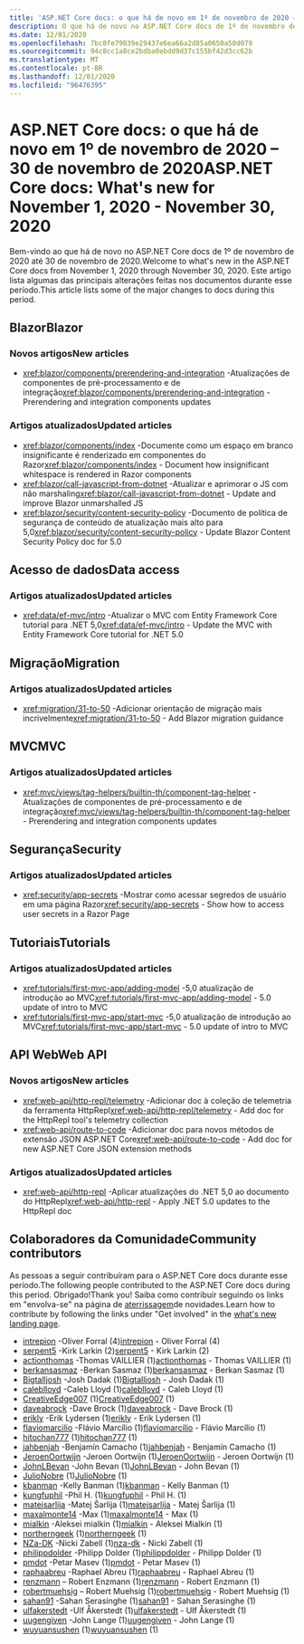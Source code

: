 ```yaml
---
title: 'ASP.NET Core docs: o que há de novo em 1º de novembro de 2020 – 30 de novembro de 2020'
description: O que há de novo no ASP.NET Core docs de 1º de novembro de 2020 – 30 de novembro de 2020.
ms.date: 12/01/2020
ms.openlocfilehash: 7bc8fe79039e29437e6ea66a2d85a0650a50d079
ms.sourcegitcommit: 94c8cc1a8ce2bdba0ebdd9d37c155bf42d3cc62b
ms.translationtype: MT
ms.contentlocale: pt-BR
ms.lasthandoff: 12/01/2020
ms.locfileid: "96476395"
---
```

# <a name="aspnet-core-docs-whats-new-for-november-1-2020---november-30-2020"></a><span data-ttu-id="fd22c-103">ASP.NET Core docs: o que há de novo em 1º de novembro de 2020 – 30 de novembro de 2020</span><span class="sxs-lookup"><span data-stu-id="fd22c-103">ASP.NET Core docs: What's new for November 1, 2020 - November 30, 2020</span></span>

<span data-ttu-id="fd22c-104">Bem-vindo ao que há de novo no ASP.NET Core docs de 1º de novembro de 2020 até 30 de novembro de 2020.</span><span class="sxs-lookup"><span data-stu-id="fd22c-104">Welcome to what's new in the ASP.NET Core docs from November 1, 2020 through November 30, 2020.</span></span> <span data-ttu-id="fd22c-105">Este artigo lista algumas das principais alterações feitas nos documentos durante esse período.</span><span class="sxs-lookup"><span data-stu-id="fd22c-105">This article lists some of the major changes to docs during this period.</span></span>

## <a name="blazor"></a><span data-ttu-id="fd22c-106">Blazor</span><span class="sxs-lookup"><span data-stu-id="fd22c-106">Blazor</span></span>

### <a name="new-articles"></a><span data-ttu-id="fd22c-107">Novos artigos</span><span class="sxs-lookup"><span data-stu-id="fd22c-107">New articles</span></span>

- <span data-ttu-id="fd22c-108"><xref:blazor/components/prerendering-and-integration> -Atualizações de componentes de pré-processamento e de integração</span><span class="sxs-lookup"><span data-stu-id="fd22c-108"><xref:blazor/components/prerendering-and-integration> - Prerendering and integration components updates</span></span>

### <a name="updated-articles"></a><span data-ttu-id="fd22c-109">Artigos atualizados</span><span class="sxs-lookup"><span data-stu-id="fd22c-109">Updated articles</span></span>

- <span data-ttu-id="fd22c-110"><xref:blazor/components/index> -Documente como um espaço em branco insignificante é renderizado em componentes do Razor</span><span class="sxs-lookup"><span data-stu-id="fd22c-110"><xref:blazor/components/index> - Document how insignificant whitespace is rendered in Razor components</span></span>
- <span data-ttu-id="fd22c-111"><xref:blazor/call-javascript-from-dotnet> -Atualizar e aprimorar o JS com não marshaling</span><span class="sxs-lookup"><span data-stu-id="fd22c-111"><xref:blazor/call-javascript-from-dotnet> - Update and improve Blazor unmarshalled JS</span></span>
- <span data-ttu-id="fd22c-112"><xref:blazor/security/content-security-policy> -Documento de política de segurança de conteúdo de atualização mais alto para 5,0</span><span class="sxs-lookup"><span data-stu-id="fd22c-112"><xref:blazor/security/content-security-policy> - Update Blazor Content Security Policy doc for 5.0</span></span>

## <a name="data-access"></a><span data-ttu-id="fd22c-113">Acesso de dados</span><span class="sxs-lookup"><span data-stu-id="fd22c-113">Data access</span></span>

### <a name="updated-articles"></a><span data-ttu-id="fd22c-114">Artigos atualizados</span><span class="sxs-lookup"><span data-stu-id="fd22c-114">Updated articles</span></span>

- <span data-ttu-id="fd22c-115"><xref:data/ef-mvc/intro> -Atualizar o MVC com Entity Framework Core tutorial para .NET 5,0</span><span class="sxs-lookup"><span data-stu-id="fd22c-115"><xref:data/ef-mvc/intro> - Update the MVC with Entity Framework Core tutorial for .NET 5.0</span></span>

## <a name="migration"></a><span data-ttu-id="fd22c-116">Migração</span><span class="sxs-lookup"><span data-stu-id="fd22c-116">Migration</span></span>

### <a name="updated-articles"></a><span data-ttu-id="fd22c-117">Artigos atualizados</span><span class="sxs-lookup"><span data-stu-id="fd22c-117">Updated articles</span></span>

- <span data-ttu-id="fd22c-118"><xref:migration/31-to-50> -Adicionar orientação de migração mais incrivelmente</span><span class="sxs-lookup"><span data-stu-id="fd22c-118"><xref:migration/31-to-50> - Add Blazor migration guidance</span></span>

## <a name="mvc"></a><span data-ttu-id="fd22c-119">MVC</span><span class="sxs-lookup"><span data-stu-id="fd22c-119">MVC</span></span>

### <a name="updated-articles"></a><span data-ttu-id="fd22c-120">Artigos atualizados</span><span class="sxs-lookup"><span data-stu-id="fd22c-120">Updated articles</span></span>

- <span data-ttu-id="fd22c-121"><xref:mvc/views/tag-helpers/builtin-th/component-tag-helper> -Atualizações de componentes de pré-processamento e de integração</span><span class="sxs-lookup"><span data-stu-id="fd22c-121"><xref:mvc/views/tag-helpers/builtin-th/component-tag-helper> - Prerendering and integration components updates</span></span>

## <a name="security"></a><span data-ttu-id="fd22c-122">Segurança</span><span class="sxs-lookup"><span data-stu-id="fd22c-122">Security</span></span>

### <a name="updated-articles"></a><span data-ttu-id="fd22c-123">Artigos atualizados</span><span class="sxs-lookup"><span data-stu-id="fd22c-123">Updated articles</span></span>

- <span data-ttu-id="fd22c-124"><xref:security/app-secrets> -Mostrar como acessar segredos de usuário em uma página Razor</span><span class="sxs-lookup"><span data-stu-id="fd22c-124"><xref:security/app-secrets> - Show how to access user secrets in a Razor Page</span></span>

## <a name="tutorials"></a><span data-ttu-id="fd22c-125">Tutoriais</span><span class="sxs-lookup"><span data-stu-id="fd22c-125">Tutorials</span></span>

### <a name="updated-articles"></a><span data-ttu-id="fd22c-126">Artigos atualizados</span><span class="sxs-lookup"><span data-stu-id="fd22c-126">Updated articles</span></span>

- <span data-ttu-id="fd22c-127"><xref:tutorials/first-mvc-app/adding-model> -5,0 atualização de introdução ao MVC</span><span class="sxs-lookup"><span data-stu-id="fd22c-127"><xref:tutorials/first-mvc-app/adding-model> - 5.0 update of intro to MVC</span></span>
- <span data-ttu-id="fd22c-128"><xref:tutorials/first-mvc-app/start-mvc> -5,0 atualização de introdução ao MVC</span><span class="sxs-lookup"><span data-stu-id="fd22c-128"><xref:tutorials/first-mvc-app/start-mvc> - 5.0 update of intro to MVC</span></span>

## <a name="web-api"></a><span data-ttu-id="fd22c-129">API Web</span><span class="sxs-lookup"><span data-stu-id="fd22c-129">Web API</span></span>

### <a name="new-articles"></a><span data-ttu-id="fd22c-130">Novos artigos</span><span class="sxs-lookup"><span data-stu-id="fd22c-130">New articles</span></span>

- <span data-ttu-id="fd22c-131"><xref:web-api/http-repl/telemetry> -Adicionar doc à coleção de telemetria da ferramenta HttpRepl</span><span class="sxs-lookup"><span data-stu-id="fd22c-131"><xref:web-api/http-repl/telemetry> - Add doc for the HttpRepl tool's telemetry collection</span></span>
- <span data-ttu-id="fd22c-132"><xref:web-api/route-to-code> -Adicionar doc para novos métodos de extensão JSON ASP.NET Core</span><span class="sxs-lookup"><span data-stu-id="fd22c-132"><xref:web-api/route-to-code> - Add doc for new ASP.NET Core JSON extension methods</span></span>

### <a name="updated-articles"></a><span data-ttu-id="fd22c-133">Artigos atualizados</span><span class="sxs-lookup"><span data-stu-id="fd22c-133">Updated articles</span></span>

- <span data-ttu-id="fd22c-134"><xref:web-api/http-repl> -Aplicar atualizações do .NET 5,0 ao documento do HttpRepl</span><span class="sxs-lookup"><span data-stu-id="fd22c-134"><xref:web-api/http-repl> - Apply .NET 5.0 updates to the HttpRepl doc</span></span>

## <a name="community-contributors"></a><span data-ttu-id="fd22c-135">Colaboradores da Comunidade</span><span class="sxs-lookup"><span data-stu-id="fd22c-135">Community contributors</span></span>

<span data-ttu-id="fd22c-136">As pessoas a seguir contribuíram para o ASP.NET Core docs durante esse período.</span><span class="sxs-lookup"><span data-stu-id="fd22c-136">The following people contributed to the ASP.NET Core docs during this period.</span></span> <span data-ttu-id="fd22c-137">Obrigado!</span><span class="sxs-lookup"><span data-stu-id="fd22c-137">Thank you!</span></span> <span data-ttu-id="fd22c-138">Saiba como contribuir seguindo os links em "envolva-se" na página de [aterrissagem](index.yml)de novidades.</span><span class="sxs-lookup"><span data-stu-id="fd22c-138">Learn how to contribute by following the links under "Get involved" in the [what's new landing page](index.yml).</span></span>

- <span data-ttu-id="fd22c-139">[intrepion](https://github.com/intrepion) -Oliver Forral (4)</span><span class="sxs-lookup"><span data-stu-id="fd22c-139">[intrepion](https://github.com/intrepion) - Oliver Forral (4)</span></span>
- <span data-ttu-id="fd22c-140">[serpent5](https://github.com/serpent5) -Kirk Larkin (2)</span><span class="sxs-lookup"><span data-stu-id="fd22c-140">[serpent5](https://github.com/serpent5) - Kirk Larkin (2)</span></span>
- <span data-ttu-id="fd22c-141">[actionthomas](https://github.com/actionthomas) -Thomas VAILLIER (1)</span><span class="sxs-lookup"><span data-stu-id="fd22c-141">[actionthomas](https://github.com/actionthomas) - Thomas VAILLIER (1)</span></span>
- <span data-ttu-id="fd22c-142">[berkansasmaz](https://github.com/berkansasmaz) -Berkan Sasmaz (1)</span><span class="sxs-lookup"><span data-stu-id="fd22c-142">[berkansasmaz](https://github.com/berkansasmaz) - Berkan Sasmaz (1)</span></span>
- <span data-ttu-id="fd22c-143">[Bigtalljosh](https://github.com/Bigtalljosh) -Josh Dadak (1)</span><span class="sxs-lookup"><span data-stu-id="fd22c-143">[Bigtalljosh](https://github.com/Bigtalljosh) - Josh Dadak (1)</span></span>
- <span data-ttu-id="fd22c-144">[caleblloyd](https://github.com/caleblloyd) -Caleb Lloyd (1)</span><span class="sxs-lookup"><span data-stu-id="fd22c-144">[caleblloyd](https://github.com/caleblloyd) - Caleb Lloyd (1)</span></span>
- <span data-ttu-id="fd22c-145">[CreativeEdge007](https://github.com/CreativeEdge007) (1)</span><span class="sxs-lookup"><span data-stu-id="fd22c-145">[CreativeEdge007](https://github.com/CreativeEdge007) (1)</span></span>
- <span data-ttu-id="fd22c-146">[daveabrock](https://github.com/daveabrock) -Dave Brock (1)</span><span class="sxs-lookup"><span data-stu-id="fd22c-146">[daveabrock](https://github.com/daveabrock) - Dave Brock (1)</span></span>
- <span data-ttu-id="fd22c-147">[erikly](https://github.com/erikly) -Erik Lydersen (1)</span><span class="sxs-lookup"><span data-stu-id="fd22c-147">[erikly](https://github.com/erikly) - Erik Lydersen (1)</span></span>
- <span data-ttu-id="fd22c-148">[flaviomarcilio](https://github.com/flaviomarcilio) -Flávio Marcílio (1)</span><span class="sxs-lookup"><span data-stu-id="fd22c-148">[flaviomarcilio](https://github.com/flaviomarcilio) - Flávio Marcílio (1)</span></span>
- <span data-ttu-id="fd22c-149">[hitochan777](https://github.com/hitochan777) (1)</span><span class="sxs-lookup"><span data-stu-id="fd22c-149">[hitochan777](https://github.com/hitochan777) (1)</span></span>
- <span data-ttu-id="fd22c-150">[jahbenjah](https://github.com/jahbenjah) -Benjamín Camacho (1)</span><span class="sxs-lookup"><span data-stu-id="fd22c-150">[jahbenjah](https://github.com/jahbenjah) - Benjamín Camacho (1)</span></span>
- <span data-ttu-id="fd22c-151">[JeroenOortwijn](https://github.com/JeroenOortwijn) -Jeroen Oortwijn (1)</span><span class="sxs-lookup"><span data-stu-id="fd22c-151">[JeroenOortwijn](https://github.com/JeroenOortwijn) - Jeroen Oortwijn (1)</span></span>
- <span data-ttu-id="fd22c-152">[JohnLBevan](https://github.com/JohnLBevan) -John Bevan (1)</span><span class="sxs-lookup"><span data-stu-id="fd22c-152">[JohnLBevan](https://github.com/JohnLBevan) - John Bevan (1)</span></span>
- <span data-ttu-id="fd22c-153">[JulioNobre](https://github.com/JulioNobre) (1)</span><span class="sxs-lookup"><span data-stu-id="fd22c-153">[JulioNobre](https://github.com/JulioNobre) (1)</span></span>
- <span data-ttu-id="fd22c-154">[kbanman](https://github.com/kbanman) -Kelly Banman (1)</span><span class="sxs-lookup"><span data-stu-id="fd22c-154">[kbanman](https://github.com/kbanman) - Kelly Banman (1)</span></span>
- <span data-ttu-id="fd22c-155">[kungfuphil](https://github.com/kungfuphil) -Phil H. (1)</span><span class="sxs-lookup"><span data-stu-id="fd22c-155">[kungfuphil](https://github.com/kungfuphil) - Phil H. (1)</span></span>
- <span data-ttu-id="fd22c-156">[matejsarlija](https://github.com/matejsarlija) -Matej Šarlija (1)</span><span class="sxs-lookup"><span data-stu-id="fd22c-156">[matejsarlija](https://github.com/matejsarlija) - Matej Šarlija (1)</span></span>
- <span data-ttu-id="fd22c-157">[maxalmonte14](https://github.com/maxalmonte14) -Max (1)</span><span class="sxs-lookup"><span data-stu-id="fd22c-157">[maxalmonte14](https://github.com/maxalmonte14) - Max (1)</span></span>
- <span data-ttu-id="fd22c-158">[mialkin](https://github.com/mialkin) -Aleksei mialkin (1)</span><span class="sxs-lookup"><span data-stu-id="fd22c-158">[mialkin](https://github.com/mialkin) - Aleksei Mialkin (1)</span></span>
- <span data-ttu-id="fd22c-159">[northerngeek](https://github.com/northerngeek) (1)</span><span class="sxs-lookup"><span data-stu-id="fd22c-159">[northerngeek](https://github.com/northerngeek) (1)</span></span>
- <span data-ttu-id="fd22c-160">[NZa-DK](https://github.com/nza-dk) -Nicki Zabell (1)</span><span class="sxs-lookup"><span data-stu-id="fd22c-160">[nza-dk](https://github.com/nza-dk) - Nicki Zabell (1)</span></span>
- <span data-ttu-id="fd22c-161">[philippdolder](https://github.com/philippdolder) -Philipp Dolder (1)</span><span class="sxs-lookup"><span data-stu-id="fd22c-161">[philippdolder](https://github.com/philippdolder) - Philipp Dolder (1)</span></span>
- <span data-ttu-id="fd22c-162">[pmdot](https://github.com/pmdot) -Petar Masev (1)</span><span class="sxs-lookup"><span data-stu-id="fd22c-162">[pmdot](https://github.com/pmdot) - Petar Masev (1)</span></span>
- <span data-ttu-id="fd22c-163">[raphaabreu](https://github.com/raphaabreu) -Raphael Abreu (1)</span><span class="sxs-lookup"><span data-stu-id="fd22c-163">[raphaabreu](https://github.com/raphaabreu) - Raphael Abreu (1)</span></span>
- <span data-ttu-id="fd22c-164">[renzmann](https://github.com/renzmann) – Robert Enzmann (1)</span><span class="sxs-lookup"><span data-stu-id="fd22c-164">[renzmann](https://github.com/renzmann) - Robert Enzmann (1)</span></span>
- <span data-ttu-id="fd22c-165">[robertmuehsig](https://github.com/robertmuehsig) – Robert Muehsig (1)</span><span class="sxs-lookup"><span data-stu-id="fd22c-165">[robertmuehsig](https://github.com/robertmuehsig) - Robert Muehsig (1)</span></span>
- <span data-ttu-id="fd22c-166">[sahan91](https://github.com/sahan91) -Sahan Serasinghe (1)</span><span class="sxs-lookup"><span data-stu-id="fd22c-166">[sahan91](https://github.com/sahan91) - Sahan Serasinghe (1)</span></span>
- <span data-ttu-id="fd22c-167">[ulfakerstedt](https://github.com/ulfakerstedt) -Ulf Åkerstedt (1)</span><span class="sxs-lookup"><span data-stu-id="fd22c-167">[ulfakerstedt](https://github.com/ulfakerstedt) - Ulf Åkerstedt (1)</span></span>
- <span data-ttu-id="fd22c-168">[uugengiven](https://github.com/uugengiven) -John Lange (1)</span><span class="sxs-lookup"><span data-stu-id="fd22c-168">[uugengiven](https://github.com/uugengiven) - John Lange (1)</span></span>
- <span data-ttu-id="fd22c-169">[wuyuansushen](https://github.com/wuyuansushen) (1)</span><span class="sxs-lookup"><span data-stu-id="fd22c-169">[wuyuansushen](https://github.com/wuyuansushen) (1)</span></span>
